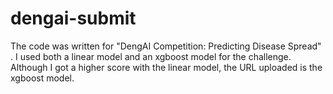 # dengai-submit

The code was written for "DengAI Competition: Predicting Disease Spread" . I used both a linear model and an xgboost model for the challenge. Although I got a higher score with the linear model, the URL uploaded is the xgboost model. 
